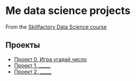 # Me data science projects
From the [ Skillfactory Data Science course ](https://skillfactory.ru/data-scientist)

## Проекты

* [Проект 0. Игра угадай число](https://github.com/Ilyun-air/sf_data/blob/main/project0/game.py)
* [Проект 1. _____](_____)
* [Проект 2. _____](_____)
